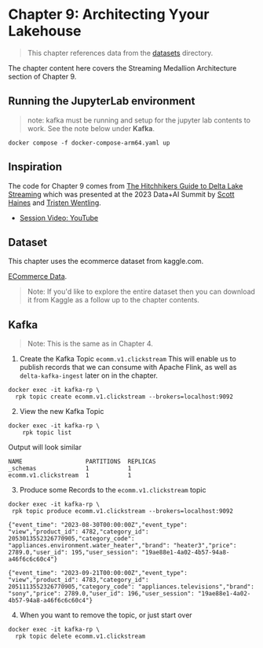 # Chapter 9: Architecting Yyour Lakehouse
> This chapter references data from the [datasets](../datasets/) directory.

The chapter content here covers the Streaming Medallion Architecture section of Chapter 9. 

## Running the JupyterLab environment
> note: kafka must be running and setup for the jupyter lab contents to work. See the note below under **Kafka**.
~~~
docker compose -f docker-compose-arm64.yaml up
~~~

## Inspiration
The code for Chapter 9 comes from [The Hitchhikers Guide to Delta Lake Streaming](https://github.com/newfront/hitchhikers_guide_to_deltalake_streaming) which was presented at the 2023 Data+AI Summit by [Scott Haines](https://www.linkedin.com/in/scotthaines/) and [Tristen Wentling](https://www.linkedin.com/in/tristen-wentling/).
* [Session Video: YouTube](https://www.youtube.com/watch?v=vTbVBlHhecQ)

## Dataset
This chapter uses the ecommerce dataset from kaggle.com. 

[ECommerce Data](https://www.kaggle.com/datasets/mkechinov/ecommerce-behavior-data-from-multi-category-store).

> Note: If you'd like to explore the entire dataset then you can download it from Kaggle as a follow up to the chapter contents.

## Kafka
> Note: This is the same as in Chapter 4.

1. Create the Kafka Topic `ecomm.v1.clickstream`
This will enable us to publish records that we can consume with Apache Flink, as well as `delta-kafka-ingest` later on in the chapter.

~~~
docker exec -it kafka-rp \
  rpk topic create ecomm.v1.clickstream --brokers=localhost:9092
~~~

2. View the new Kafka Topic
~~~
docker exec -it kafka-rp \
    rpk topic list
~~~

Output will look similar
~~~
NAME                  PARTITIONS  REPLICAS
_schemas              1           1
ecomm.v1.clickstream  1           1
~~~

3. Produce some Records to the `ecomm.v1.clickstream` topic
~~~
docker exec -it kafka-rp \
 rpk topic produce ecomm.v1.clickstream --brokers=localhost:9092
~~~

```
{"event_time": "2023-08-30T00:00:00Z","event_type": "view","product_id": 4782,"category_id": 2053013552326770905,"category_code": "appliances.environment.water_heater","brand": "heater3","price": 2789.0,"user_id": 195,"user_session": "19ae88e1-4a02-4b57-94a8-a46f6c6c60c4"}
```
```
{"event_time": "2023-09-21T00:00:00Z","event_type": "view","product_id": 4783,"category_id": 2051113552326770905,"category_code": "appliances.televisions","brand": "sony","price": 2789.0,"user_id": 196,"user_session": "19ae88e1-4a02-4b57-94a8-a46f6c6c60c4"}
```

4. When you want to remove the topic, or just start over
```
docker exec -it kafka-rp \
  rpk topic delete ecomm.v1.clickstream
```

